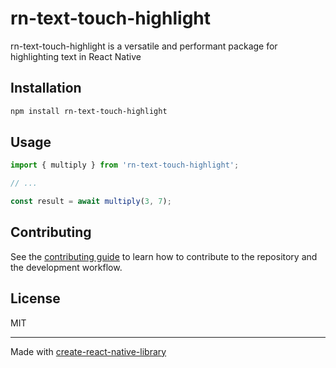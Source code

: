 # rn-text-touch-highlight

rn-text-touch-highlight  is a versatile and performant package for highlighting text in React Native

## Installation

```sh
npm install rn-text-touch-highlight
```

## Usage

```js
import { multiply } from 'rn-text-touch-highlight';

// ...

const result = await multiply(3, 7);
```

## Contributing

See the [contributing guide](CONTRIBUTING.md) to learn how to contribute to the repository and the development workflow.

## License

MIT

---

Made with [create-react-native-library](https://github.com/callstack/react-native-builder-bob)
